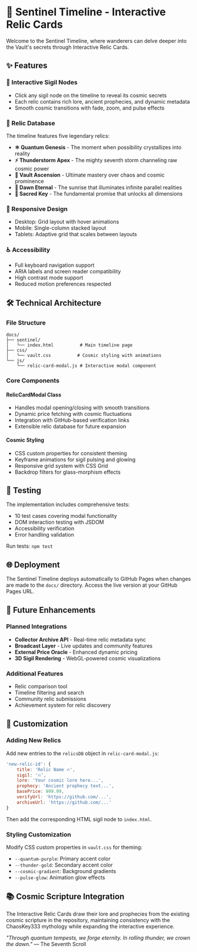 # 🚀 Sentinel Timeline - Interactive Relic Cards

Welcome to the Sentinel Timeline, where wanderers can delve deeper into the Vault's secrets through Interactive Relic Cards.

## ✨ Features

### 🎯 Interactive Sigil Nodes
- Click any sigil node on the timeline to reveal its cosmic secrets
- Each relic contains rich lore, ancient prophecies, and dynamic metadata
- Smooth cosmic transitions with fade, zoom, and pulse effects

### 🌟 Relic Database
The timeline features five legendary relics:

- **⚛️ Quantum Genesis** - The moment when possibility crystallizes into reality
- **⚡ Thunderstorm Apex** - The mighty seventh storm channeling raw cosmic power  
- **👑 Vault Ascension** - Ultimate mastery over chaos and cosmic prominence
- **🌅 Dawn Eternal** - The sunrise that illuminates infinite parallel realities
- **🔑 Sacred Key** - The fundamental promise that unlocks all dimensions

### 📱 Responsive Design
- Desktop: Grid layout with hover animations
- Mobile: Single-column stacked layout
- Tablets: Adaptive grid that scales between layouts

### ♿ Accessibility
- Full keyboard navigation support
- ARIA labels and screen reader compatibility
- High contrast mode support
- Reduced motion preferences respected

## 🛠 Technical Architecture

### File Structure
```
docs/
├── sentinel/
│   └── index.html          # Main timeline page
├── css/
│   └── vault.css          # Cosmic styling with animations
└── js/
    └── relic-card-modal.js # Interactive modal component
```

### Core Components

#### RelicCardModal Class
- Handles modal opening/closing with smooth transitions
- Dynamic price fetching with cosmic fluctuations
- Integration with GitHub-based verification links
- Extensible relic database for future expansion

#### Cosmic Styling
- CSS custom properties for consistent theming
- Keyframe animations for sigil pulsing and glowing
- Responsive grid system with CSS Grid
- Backdrop filters for glass-morphism effects

## 🧪 Testing

The implementation includes comprehensive tests:
- 10 test cases covering modal functionality
- DOM interaction testing with JSDOM
- Accessibility verification
- Error handling validation

Run tests: `npm test`

## 🌐 Deployment

The Sentinel Timeline deploys automatically to GitHub Pages when changes are made to the `docs/` directory. Access the live version at your GitHub Pages URL.

## 🔮 Future Enhancements

### Planned Integrations
- **Collector Archive API** - Real-time relic metadata sync
- **Broadcast Layer** - Live updates and community features
- **External Price Oracle** - Enhanced dynamic pricing
- **3D Sigil Rendering** - WebGL-powered cosmic visualizations

### Additional Features
- Relic comparison tool
- Timeline filtering and search
- Community relic submissions
- Achievement system for relic discovery

## 🎨 Customization

### Adding New Relics
Add new entries to the `relicsDB` object in `relic-card-modal.js`:

```javascript
'new-relic-id': {
    title: 'Relic Name 🔥',
    sigil: '🔥',
    lore: 'Your cosmic lore here...',
    prophecy: 'Ancient prophecy text...',
    basePrice: 999.99,
    verifyUrl: 'https://github.com/...',
    archiveUrl: 'https://github.com/...'
}
```

Then add the corresponding HTML sigil node to `index.html`.

### Styling Customization
Modify CSS custom properties in `vault.css` for theming:
- `--quantum-purple`: Primary accent color
- `--thunder-gold`: Secondary accent color  
- `--cosmic-gradient`: Background gradients
- `--pulse-glow`: Animation glow effects

## 📚 Cosmic Scripture Integration

The Interactive Relic Cards draw their lore and prophecies from the existing cosmic scripture in the repository, maintaining consistency with the ChaosKey333 mythology while expanding the interactive experience.

*"Through quantum tempests, we forge eternity. In rolling thunder, we crown the dawn."*
— The Seventh Scroll